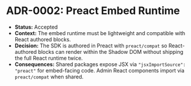 # ADR-0002: Preact Embed Runtime

- **Status:** Accepted
- **Context:** The embed runtime must be lightweight and compatible with React authored blocks.
- **Decision:** The SDK is authored in Preact with `preact/compat` so React-authored blocks can render within the Shadow DOM without shipping the full React runtime twice.
- **Consequences:** Shared packages expose JSX via `"jsxImportSource": "preact"` for embed-facing code. Admin React components import via `preact/compat` when shared.
